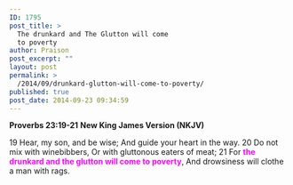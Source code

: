 ```yaml
---
ID: 1795
post_title: >
  The drunkard and The Glutton will come
  to poverty
author: Praison
post_excerpt: ""
layout: post
permalink: >
  /2014/09/drunkard-glutton-will-come-to-poverty/
published: true
post_date: 2014-09-23 09:34:59
---
```

<strong>Proverbs 23:19-21</strong>
<strong> New King James Version (NKJV)</strong>

19 Hear, my son, and be wise;
And guide your heart in the way.
20 Do not mix with winebibbers,
Or with gluttonous eaters of meat;
21 For <span style="color: #ff00ff;"><strong>the drunkard and the glutton will come to poverty</strong></span>,
And drowsiness will clothe a man with rags.